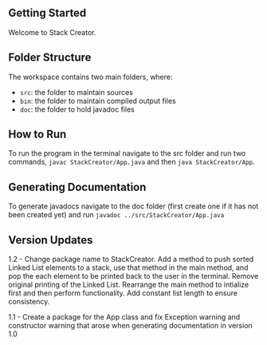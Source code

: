 ## Getting Started

Welcome to Stack Creator.

## Folder Structure

The workspace contains two main folders, where:

- `src`: the folder to maintain sources
- `bin`: the folder to maintain compiled output files
- `doc`: the folder to hold javadoc files

## How to Run
To run the program in the terminal navigate to the src folder and run two commands, `javac StackCreator/App.java` and then `java StackCreator/App`.

## Generating Documentation
To generate javadocs navigate to the doc folder (first create one if it has not been created yet) and run `javadoc ../src/StackCreator/App.java`

## Version Updates
1.2 - Change package name to StackCreator.  Add a method to push sorted Linked List elements to a stack, use that method in the main method, and pop the each element to be printed back to the user in the terminal.  Remove original printing of the Linked List.  Rearrange the main method to intialize first and then perform functionality.  Add constant list length to ensure consistency.

1.1 - Create a package for the App class and fix Exception warning and constructor warning that arose when generating documentation in version 1.0